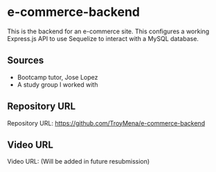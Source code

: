# e-commerce-backend

This is the backend for an e-commerce site. This configures a working Express.js API to use Sequelize to interact with a MySQL database.

## Sources

* Bootcamp tutor, Jose Lopez
* A study group I worked with

## Repository URL

Repository URL: https://github.com/TroyMena/e-commerce-backend

## Video URL

Video URL: (Will be added in future resubmission)